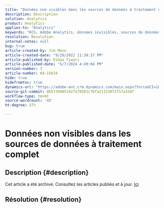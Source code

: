 ```yaml
---
title: "Données non visibles dans les sources de données à traitement complet"
description: Description
solution: Analytics
product: Analytics
applies-to: "Analytics"
keywords: "KCS, Adobe Analytics, données invisibles, sources de données à traitement complet, bonnes pratiques"
resolution: Resolution
internal-notes: null
bug: true
article-created-by: Jim Menn
article-created-date: "9/29/2022 11:38:37 PM"
article-published-by: Eshaa Tiwari
article-published-date: "5/7/2024 4:49:04 PM"
version-number: 3
article-number: KA-15634
hide: true
hidefromtoc: true
dynamics-url: "https://adobe-ent.crm.dynamics.com/main.aspx?forceUCI=1&pagetype=entityrecord&etn=knowledgearticle&id=16d995d4-4f40-ed11-9db1-0022480866ad"
source-git-commit: 0b5739985142fa70581c76fa211536f2f57a33df
workflow-type: tm+mt
source-wordcount: '45'
ht-degree: 37%

---
```


# Données non visibles dans les sources de données à traitement complet

## Description {#description}

Cet article a été archivé. Consultez les articles publiés et à jour. [Ici](https://experienceleague.adobe.com/search.html?lang=fr#sort=relevancy)

## Résolution {#resolution}

